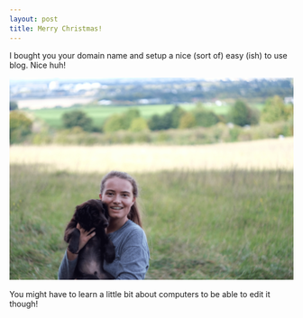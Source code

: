 ```yaml
---
layout: post
title: Merry Christmas!
---
```


I bought you your domain name and setup a nice (sort of) easy (ish) to use blog. Nice huh!


![Image description](/images/firs-post.png)


You might have to learn a little bit about computers to be able to edit it though!
